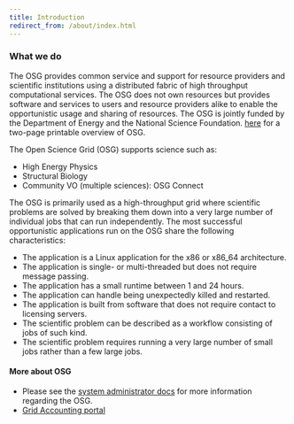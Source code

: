 ```yaml
---
title: Introduction
redirect_from: /about/index.html
---
```


### What we do

The OSG provides common service and support for resource providers and scientific institutions using a distributed fabric of high throughput computational services. The OSG does not own resources but provides software and services to users and resource providers alike to enable the opportunistic usage and sharing of resources. The OSG is jointly funded by the Department of Energy and the National Science Foundation. [here]("/assets/pdf/OSG_Calling_Card_110515.pdf") for a two-page printable overview of OSG.

The Open Science Grid (OSG) supports science such as:

- High Energy Physics
- Structural Biology
- Community VO (multiple sciences): OSG Connect

The OSG is primarily used as a high-throughput grid where scientific problems are solved by breaking them down into a very large number of individual jobs that can run independently. The most successful opportunistic applications run on the OSG share the following characteristics:

- The application is a Linux application for the x86 or x86_64 architecture.
- The application is single- or multi-threaded but does not require message passing.
- The application has a small runtime between 1 and 24 hours.
- The application can handle being unexpectedly killed and restarted.
- The application is built from software that does not require contact to licensing servers.
- The scientific problem can be described as a workflow consisting of jobs of such kind.
- The scientific problem requires running a very large number of small jobs rather than a few large jobs.

#### More about OSG

- Please see the [system administrator docs](https://opensciencegrid.github.io/docs/) for more information regarding the OSG.
- [Grid Accounting portal](https://gracc.opensciencegrid.org/)

